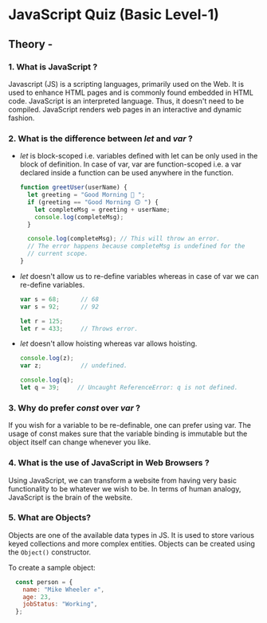 # JavaScript Quiz (Basic Level-1)

## Theory -

### 1. What is JavaScript ?

Javascript (JS) is a scripting languages, primarily used on the Web. It is used to enhance HTML pages and is commonly found embedded in HTML code. JavaScript is an interpreted language. Thus, it doesn't need to be compiled. JavaScript renders web pages in an interactive and dynamic fashion.

### 2. What is the difference between  _let_ and _var_ ?

 - _let_ is block-scoped i.e. variables defined with let can be only used in the block of definition. In case of var, var are function-scoped i.e. a var declared inside a function can be used anywhere in the function.

      ```js
      function greetUser(userName) {
        let greeting = "Good Morning 🙂 ";
        if (greeting == "Good Morning 🙃 ") {
          let completeMsg = greeting + userName;
          console.log(completeMsg);
        }

        console.log(completeMsg); // This will throw an error.
        // The error happens because completeMsg is undefined for the
        // current scope.
      }
      ```

  - _let_ doesn't allow us to re-define variables whereas in case of var we can re-define variables.

      ```js
      var s = 68;      // 68
      var s = 92;      // 92

      let r = 125;
      let r = 433;     // Throws error.
      ```

  - _let_ doesn't allow hoisting whereas var allows hoisting.

      ```js
      console.log(z);
      var z;           // undefined.

      console.log(q);
      let q = 39;     // Uncaught ReferenceError: q is not defined.
      ```
  

### 3.  Why do prefer _const_ over _var_ ?

If you wish for a variable to be re-definable, one can prefer using var.
The usage of const makes sure that the variable binding is immutable but the object itself can change whenever you like.

### 4. What is the use of JavaScript in Web Browsers ?

Using JavaScript, we can transform a website from having very basic functionality to be whatever we wish to be. In terms of human analogy, JavaScript is the brain of the website.

### 5. What are Objects?

Objects are one of the available data types in JS. It is used to store various keyed collections and more complex entities. Objects can be created using the `Object()` constructor.

To create a sample object:

  ```js
    const person = {
      name: "Mike Wheeler ✊",
      age: 23,
      jobStatus: "Working",
    };
   ``` 
      

